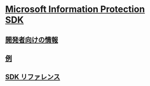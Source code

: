 # [Microsoft Information Protection SDK](/information-protection/information-protection/what-is-information-protection)
## [開発者向けの情報](https://aka.ms/mipdevelopers)
## [例](https://aka,.ms/mipexamples)
## [SDK リファレンス](mip-sdk-reference.md)

